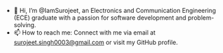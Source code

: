 - 👋 Hi, I’m @IamSurojeet, an Electronics and Communication Engineering (ECE) graduate with a passion for software development and problem-solving.
- 📫 How to reach me: Connect with me via email at surojeet.singh0003@gmail.com or visit my GitHub profile.
<!---
IamSurojeet/IamSurojeet is a ✨ special ✨ repository because its `README.md` (this file) appears on your GitHub profile.
You can click the Preview link to take a look at your changes.
--->

